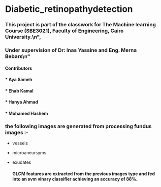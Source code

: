 # Diabetic_retinopathydetection

### This project is part of the classwork for The Machine learning Course (SBE3021), Faculty of Engineering, Cairo University.\n",
### Under supervision of Dr: Inas Yassine and Eng. Merna Bebars\n"
  #### Contributors
  #### * Aya Sameh
  #### * Ehab Kamal
  #### * Hanya Ahmad
  #### * Mohamed Hashem 

  ### the following images are generated from processing fundus images :-
  * vessels
  * microaneursyms
  * exudates

    #### GLCM features are extracted from the previous images type and fed into an svm vinary classifier achieving an accuracy of 88%.
